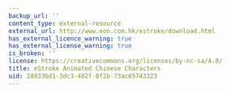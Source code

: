```yaml
---
backup_url: ''
content_type: external-resource
external_url: http://www.eon.com.hk/estroke/download.html
has_external_licence_warning: true
has_external_license_warning: true
is_broken: ''
license: https://creativecommons.org/licenses/by-nc-sa/4.0/
title: eStroke Animated Chinese Characters
uid: 288336d1-3dc3-482f-8f2b-73ac65743323
---
```

